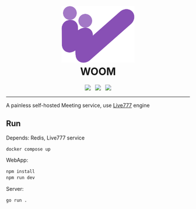 <h1 align="center">
  <img src="./logo.svg" alt="WOOM" width="200">
  <br>WOOM<br>
</h1>

<div align="center">
    <a href="https://discord.gg/mtSpDNwCAz"><img src="https://img.shields.io/badge/-Discord-424549?style=social&logo=discord" height=25></a>
    &nbsp;
    <a href="https://t.me/binbatlib"><img src="https://img.shields.io/badge/-Telegram-red?style=social&logo=telegram" height=25></a>
    &nbsp;
    <a href="https://twitter.com/binbatlab"><img src="https://img.shields.io/badge/-Twitter-red?style=social&logo=twitter" height=25></a>
</div>

---

A painless self-hosted Meeting service, use [Live777](https://github.com/binbat/live777) engine

## Run

Depends: Redis, Live777 service

```bash
docker compose up
```

WebApp:

```bash
npm install
npm run dev
```

Server:

```bash
go run .
```
